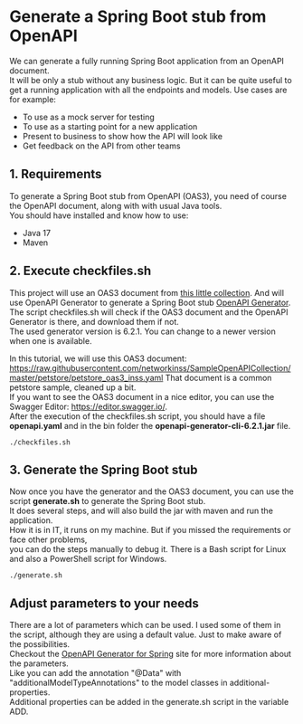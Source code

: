 # Generate a Spring Boot stub from OpenAPI
We can generate a fully running Spring Boot application from an OpenAPI document.  
It will be only a stub without any business logic.
But it can be quite useful to get a running application with all the endpoints and models.
Use cases are for example:
- To use as a mock server for testing
- To use as a starting point for a new application
- Present to business to show how the API will look like 
- Get feedback on the API from other teams
## 1. Requirements
To generate a Spring Boot stub from OpenAPI (OAS3), you need of course the OpenAPI document, along with with usual Java tools.  
You should have installed and know how to use:
- Java 17
- Maven
## 2. Execute checkfiles.sh
This project will use an OAS3 document from [this little collection]( https://github.com/networkinss/SampleOpenAPICollection[SampleOpenAPICollection).
And will use OpenAPI Generator to generate a Spring Boot stub [OpenAPI Generator](https://openapi-generator.tech/).  
The script checkfiles.sh will check if the OAS3 document and the OpenAPI Generator is there, and download them if not.  
The used generator version is 6.2.1. You can change to a newer version when one is available.

In this tutorial, we will use this OAS3 document: https://raw.githubusercontent.com/networkinss/SampleOpenAPICollection/master/petstore/petstore_oas3_inss.yaml
That document is a common petstore sample, cleaned up a bit.  
If you want to see the OAS3 document in a nice editor, you can use the Swagger Editor: https://editor.swagger.io/.    
After the execution of the checkfiles.sh script, you should have a file **openapi.yaml** and in the bin folder the **openapi-generator-cli-6.2.1.jar** file.  
```
./checkfiles.sh
```

## 3. Generate the Spring Boot stub
Now once you have the generator and the OAS3 document, you can use the script **generate.sh** to generate the Spring Boot stub.  
It does several steps, and will also build the jar with maven and run the application.  
How it is in IT, it runs on my machine. But if you missed the requirements or face other problems,   
you can do the steps manually to debug it.
There is a Bash script for Linux and also a PowerShell script for Windows.
```
./generate.sh
```

## Adjust parameters to your needs
There are a lot of parameters which can be used. I used some of them in the script, although they are using a default value.
Just to make aware of the possibilities.  
Checkout the [OpenAPI Generator for Spring](https://openapi-generator.tech/docs/generators/spring/) site for more information 
about the parameters.  
Like you can add the annotation "@Data" with "additionalModelTypeAnnotations" to the model classes in additional-properties.  
Additional properties can be added in the generate.sh script in the variable ADD.